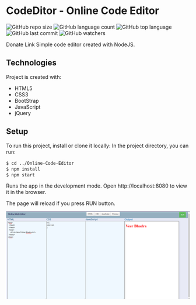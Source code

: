 # CodeDitor - Online Code Editor
![GitHub repo size](https://img.shields.io/github/repo-size/veerbhadrasolanki/Online-Code-Editor?style=plastic)
![GitHub language count](https://img.shields.io/github/languages/count/veerbhadrasolanki/Online-Code-Editor?style=plastic)
![GitHub top language](https://img.shields.io/github/languages/top/veerbhadrasolanki/Online-Code-Editor?style=plastic)
![GitHub last commit](https://img.shields.io/github/last-commit/veerbhadrasolanki/Online-Code-Editor?color=red&style=plastic)
![GitHub watchers](https://img.shields.io/github/watchers/veerbhadrasolanki/Online-Code-Editor?style=social)

Donate Link 
Simple code editor created with NodeJS.

## Technologies
Project is created with:
* HTML5 
* CSS3 
* BootStrap 
* JavaScript
* jQuery

## Setup
To run this project, install or clone it locally:
In the project directory, you can run:

```
$ cd ../Online-Code-Editor
$ npm install
$ npm start
```

Runs the app in the development mode.
Open http://localhost:8080 to view it in the browser.

The page will reload if you press RUN button.

![plot](edditor.PNG)

